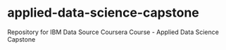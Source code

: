 # applied-data-science-capstone
Repository for IBM Data Source Coursera Course - Applied Data Science Capstone
